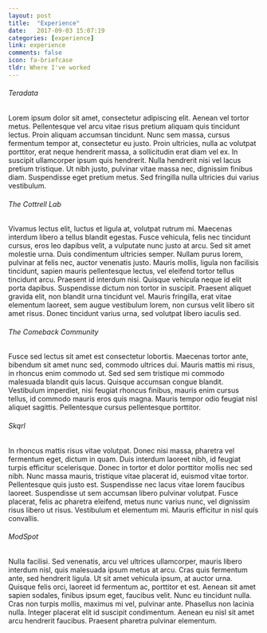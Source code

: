 ```yaml
---
layout: post
title:  "Experience"
date:   2017-09-03 15:07:19
categories: [experience]
link: experience
comments: false
icon: fa-briefcase
tldr: Where I've worked
---
```

###### Teradata

Lorem ipsum dolor sit amet, consectetur adipiscing elit. Aenean vel tortor metus. Pellentesque vel arcu vitae risus pretium aliquam quis tincidunt lectus. Proin aliquam accumsan tincidunt. Nunc sem massa, cursus fermentum tempor at, consectetur eu justo. Proin ultricies, nulla ac volutpat porttitor, erat neque hendrerit massa, a sollicitudin erat diam vel ex. In suscipit ullamcorper ipsum quis hendrerit. Nulla hendrerit nisi vel lacus pretium tristique. Ut nibh justo, pulvinar vitae massa nec, dignissim finibus diam. Suspendisse eget pretium metus. Sed fringilla nulla ultricies dui varius vestibulum.

###### The Cottrell Lab

Vivamus lectus elit, luctus et ligula at, volutpat rutrum mi. Maecenas interdum libero a tellus blandit egestas. Fusce vehicula, felis nec tincidunt cursus, eros leo dapibus velit, a vulputate nunc justo at arcu. Sed sit amet molestie urna. Duis condimentum ultricies semper. Nullam purus lorem, pulvinar at felis nec, auctor venenatis justo. Mauris mollis, ligula non facilisis tincidunt, sapien mauris pellentesque lectus, vel eleifend tortor tellus tincidunt arcu. Praesent id interdum nisi. Quisque vehicula neque id elit porta dapibus. Suspendisse dictum non tortor in suscipit. Praesent aliquet gravida elit, non blandit urna tincidunt vel. Mauris fringilla, erat vitae elementum laoreet, sem augue vestibulum lorem, non cursus velit libero sit amet risus. Donec tincidunt varius urna, sed volutpat libero iaculis sed.

###### The Comeback Community

Fusce sed lectus sit amet est consectetur lobortis. Maecenas tortor ante, bibendum sit amet nunc sed, commodo ultrices dui. Mauris mattis mi risus, in rhoncus enim commodo ut. Sed sed sem tristique mi commodo malesuada blandit quis lacus. Quisque accumsan congue blandit. Vestibulum imperdiet, nisi feugiat rhoncus finibus, mauris enim cursus tellus, id commodo mauris eros quis magna. Mauris tempor odio feugiat nisl aliquet sagittis. Pellentesque cursus pellentesque porttitor.

###### Skqrl

In rhoncus mattis risus vitae volutpat. Donec nisi massa, pharetra vel fermentum eget, dictum in quam. Duis interdum laoreet nibh, id feugiat turpis efficitur scelerisque. Donec in tortor et dolor porttitor mollis nec sed nibh. Nunc massa mauris, tristique vitae placerat id, euismod vitae tortor. Pellentesque quis justo est. Suspendisse nec lacus vitae lorem faucibus laoreet. Suspendisse ut sem accumsan libero pulvinar volutpat. Fusce placerat, felis ac pharetra eleifend, metus nunc varius nunc, vel dignissim risus libero ut risus. Vestibulum et elementum mi. Mauris efficitur in nisl quis convallis.

###### ModSpot

Nulla facilisi. Sed venenatis, arcu vel ultrices ullamcorper, mauris libero interdum nisl, quis malesuada ipsum metus at arcu. Cras quis fermentum ante, sed hendrerit ligula. Ut sit amet vehicula ipsum, at auctor urna. Quisque felis orci, laoreet id fermentum ac, porttitor et est. Aenean sit amet sapien sodales, finibus ipsum eget, faucibus velit. Nunc eu tincidunt nulla. Cras non turpis mollis, maximus mi vel, pulvinar ante. Phasellus non lacinia nulla. Integer placerat elit id suscipit condimentum. Aenean eu nisl sit amet arcu hendrerit faucibus. Praesent pharetra pulvinar elementum.

<!--more-->
